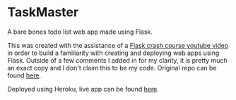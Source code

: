 # TaskMaster
A bare bones todo list web app made using Flask.

This was created with the assistance of a [Flask crash course youtube video](https://www.youtube.com/watch?v=Z1RJmh_OqeA) in order to build a familiarity with creating and deploying web apps using Flask. Outside of a few comments I added in for my clarity, it is pretty much an exact copy and I don't claim this to be my code. Original repo can be found [here](https://github.com/jakerieger/FlaskIntroduction).

Deployed using Heroku, live app can be found [here](https://waleedtaskmaster.herokuapp.com/).